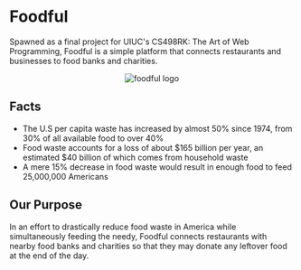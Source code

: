 # Foodful

Spawned as a final project for UIUC's CS498RK: The Art of Web Programming, Foodful is a simple platform that connects restaurants and businesses to food banks and charities.

<p align="center">
  <img src="https://cloud.githubusercontent.com/assets/8813763/20730882/7c6e3346-b64d-11e6-8e6c-ab027848d864.png?raw=true" alt="foodful logo"/>
</p>

## Facts

* The U.S per capita waste has increased by almost 50% since 1974, from 30% of all available food to over 40%
* Food waste accounts for a loss of about $165 billion per year, an estimated $40 billion of which comes from household waste
* A mere 15% decrease in food waste would result in enough food to feed 25,000,000 Americans

## Our Purpose

In an effort to drastically reduce food waste in America while simultaneously feeding the needy, Foodful connects restaurants with nearby food banks and charities so that they may donate any leftover food at the end of the day.
